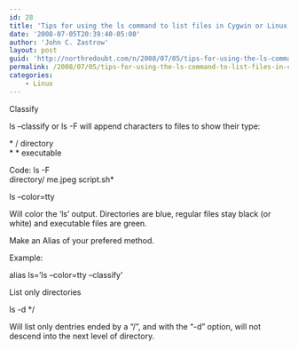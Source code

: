 ```yaml
---
id: 28
title: 'Tips for using the ls command to list files in Cygwin or Linux'
date: '2008-07-05T20:39:40-05:00'
author: 'John C. Zastrow'
layout: post
guid: 'http://northredoubt.com/n/2008/07/05/tips-for-using-the-ls-command-to-list-files-in-cygwin-or-linux/'
permalink: /2008/07/05/tips-for-using-the-ls-command-to-list-files-in-cygwin-or-linux/
categories:
    - Linux
---
```


Classify

ls –classify or ls -F will append characters to files to show their type:

 \* / directory  
 \* \* executable

Code: ls -F  
directory/ me.jpeg script.sh\*

ls –color=tty

Will color the ‘ls’ output. Directories are blue, regular files stay black (or white) and executable files are green.

Make an Alias of your prefered method.

Example:

alias ls=’ls –color=tty –classify’

List only directories

ls -d \*/

Will list only dentries ended by a “/”, and with the “-d” option, will not descend into the next level of directory.
